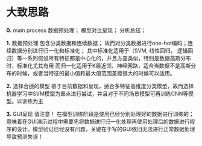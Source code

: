 # 大致思路
**0.** main process
数据预处理；
模型对比呈现；
分析总结；

**1.** 数据预处理
包含分类数据和连续数据；
故而对分类数据进行one-hot编码；连续数据分别进行归一化和标准化；
其中标准化适用于（SVM, 线性回归， 逻辑回归）等一系列假设所有特征都是中心化的，并且方差类似，特别是数据高斯分布时，标准化尤其有用
而归一化适用于K最近邻、神经网路，适合当数据不是高斯分布的时候，或者当特征的最小值和最大值范围差距很大的时候可以适用。

**2.** 选择合适的模型
基于目前数据和呈现，适合多特征高维度分类模型，故而选择机器学习中SVM模型为重点进行尝试，并且对于不同场景模型可再训练CNN等模型。以训练为主

**3.** GUI呈现
请注意！ 在模型训练阶段是使用已经分别处理好的数据进行训练的；意味着在GUI演示过程中需要先将数据进行归一化处理再使用处理后的数据进行程序的设计。模型验证已经没有问题，关键在于写的GUI依旧无法进行正常数据处理导致预测失误！
